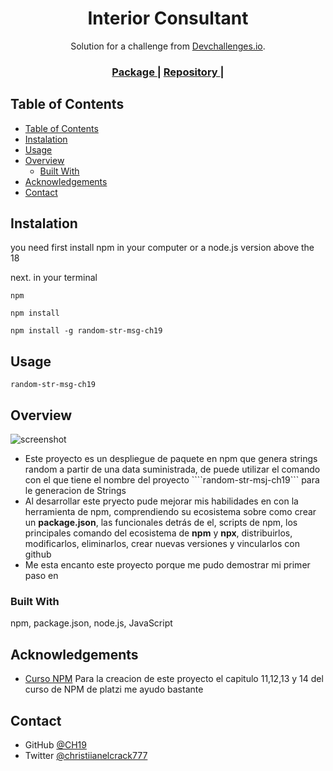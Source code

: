 <!-- Please update value in the {}  -->

<h1 align="center">Interior Consultant</h1>

<div align="center">
   Solution for a challenge from  <a href="http://devchallenges.io" target="_blank">Devchallenges.io</a>.
</div>

<div align="center">
  <h3>
    <a href="https://www.npmjs.com/package/random-str-msg-ch19">
      Package
    </a>
    <span> | </span>
    <a href="https://github.com/CH19/random-str-msg-ch19">
      Repository
    </a>
    <span> | </span>

  </h3>
</div>

<!-- TABLE OF CONTENTS -->

## Table of Contents

- [Table of Contents](#table-of-contents)
- [Instalation](#instalation)
- [Usage](#usage)
- [Overview](#overview)
  - [Built With](#built-with)
- [Acknowledgements](#acknowledgements)
- [Contact](#contact)

<!-- OVERVIEW -->

## Instalation 
you need first install npm in your computer or a node.js version above the 18 

next. in your terminal

```npm ```

```npm install```

```npm install -g random-str-msg-ch19```

## Usage

```random-str-msg-ch19```


## Overview

![screenshot](./assets/project-preview.png)


- Este proyecto es un despliegue de paquete en npm que genera strings random a partir de una data suministrada, de puede utilizar el comando con el que tiene el nombre del proyecto ````random-str-msj-ch19``` para le generacion de Strings
- Al desarrollar este pryecto pude mejorar mis habilidades en con la herramienta de npm, comprendiendo su ecosistema sobre como crear un **package.json**, las funcionales detrás de el, scripts de npm, los principales comando del ecosistema de **npm** y **npx**, distribuirlos, modificarlos, eliminarlos, crear nuevas versiones y vincularlos con github
- Me esta encanto este proyecto porque me pudo demostrar mi primer paso en 

### Built With

<!-- This section should list any major frameworks that you built your project using. Here are a few examples.-->

npm, package.json, node.js, JavaScript



## Acknowledgements

<!-- This section should list any articles or add-ons/plugins that helps you to complete the project. This is optional but it will help you in the future. For exmpale -->

- [Curso NPM](https://platzi.com/cursos/npm/) Para la creacion de este proyecto el capitulo 11,12,13 y 14 del curso de NPM de platzi me ayudo bastante

## Contact

- GitHub [@CH19](https://{github.com/CH19})
- Twitter [@christiianelcrack777]([https://{twitter.com/your-username}](https://twitter.com/chriselcrack777))
